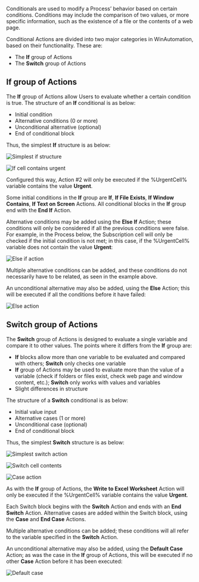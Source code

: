 Conditionals are used to modify a Process’ behavior based on certain conditions. Conditions may include the comparison of two values, or more specific information, such as the existence of a file or the contents of a web page.

Conditional Actions are divided into two major categories in WinAutomation, based on their functionality. These are:
* The **If** group of Actions
* The **Switch** group of Actions
## **If** group of Actions
The **If** group of Actions allow Users to evaluate whether a certain condition is true. The structure of an **If** conditional is as below:
* Initial condition
* Alternative conditions (0 or more)
* Unconditional alternative (optional)
* End of conditional block

Thus, the simplest **If** structure is as below:

![Simplest if structure](..\media\simplest-if.png)

![If cell contains urgent](..\media\if-cell-contains-urgent.png)

Configured this way, Action #2 will only be executed if the %UrgentCell% variable contains the value **Urgent**.

Some initial conditions in the **If** group are **If**, **If File Exists**, **If Window Contains**, **If Text on Screen** Actions. All conditional blocks in the **If** group end with the **End If** Action.

Alternative conditions may be added using the **Else If** Action; these conditions will only be considered if all the previous conditions were false. For example, in the Process below, the Subscription cell will only be checked if the initial condition is not met; in this case, if the %UrgentCell% variable does not contain the value **Urgent**:

![Else if action](..\media\else-if-action.png) 

Multiple alternative conditions can be added, and these conditions do not necessarily have to be related, as seen in the example above.

An unconditional alternative may also be added, using the **Else** Action; this will be executed if all the conditions before it have failed:

![Else action](..\media\else-action.png) 

## **Switch** group of Actions
The **Switch** group of Actions is designed to evaluate a single variable and compare it to other values. The points where it differs from the **If** group are:
* **If** blocks allow more than one variable to be evaluated and compared with others; **Switch** only checks one variable
* **If** group of Actions may be used to evaluate more than the value of a variable (check if folders or files exist, check web page and window content, etc.); **Switch** only works with values and variables
* Slight differences in structure

The structure of a **Switch** conditional is as below:
* Initial value input
* Alternative cases (1 or more)
* Unconditional case (optional)
* End of conditional block

Thus, the simplest **Switch** structure is as below:

![Simplest switch action](..\media\simplest-switch.png)

![Switch cell contents](..\media\switch-cell-contents.png)

![Case action](..\media\case-action.png)
    
As with the **If** group of Actions, the **Write to Excel Worksheet** Action will only be executed if the %UrgentCell% variable contains the value **Urgent**.

Each Switch block begins with the **Switch** Action and ends with an **End Switch** Action. Alternative cases are added within the Switch block, using the **Case** and **End Case** Actions.

Multiple alternative conditions can be added; these conditions will all refer to the variable specified in the **Switch** Action.

An unconditional alternative may also be added, using the **Default Case** Action; as was the case in the **If** group of Actions, this will be executed if no other **Case** Action before it has been executed:

![Default case](..\media\default-case.png)